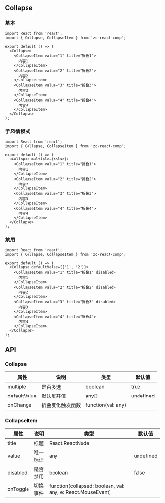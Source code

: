 ## Collapse

### 基本

```tsx
import React from 'react';
import { Collapse, CollapseItem } from 'zc-react-comp';

export default () => (
  <Collapse>
    <CollapseItem value="1" title="折叠1">
      内容1
    </CollapseItem>
    <CollapseItem value="2" title="折叠2">
      内容2
    </CollapseItem>
    <CollapseItem value="3" title="折叠3">
      内容3
    </CollapseItem>
    <CollapseItem value="4" title="折叠4">
      内容4
    </CollapseItem>
  </Collapse>
);
```

### 手风情模式

```tsx
import React from 'react';
import { Collapse, CollapseItem } from 'zc-react-comp';

export default () => (
  <Collapse multiple={false}>
    <CollapseItem value="1" title="折叠1">
      内容1
    </CollapseItem>
    <CollapseItem value="2" title="折叠2">
      内容2
    </CollapseItem>
    <CollapseItem value="3" title="折叠3">
      内容3
    </CollapseItem>
    <CollapseItem value="4" title="折叠4">
      内容4
    </CollapseItem>
  </Collapse>
);
```

### 禁用

```tsx
import React from 'react';
import { Collapse, CollapseItem } from 'zc-react-comp';

export default () => (
  <Collapse defaultValue={['1', '2']}>
    <CollapseItem value="1" title="折叠1" disabled>
      内容1
    </CollapseItem>
    <CollapseItem value="2" title="折叠2" disabled>
      内容2
    </CollapseItem>
    <CollapseItem value="3" title="折叠3" disabled>
      内容3
    </CollapseItem>
    <CollapseItem value="4" title="折叠4">
      内容4
    </CollapseItem>
  </Collapse>
);
```

## API

### Collapse

| 属性         | 说明             | 类型               | 默认值    |
| ------------ | ---------------- | ------------------ | --------- |
| multiple     | 是否多选         | boolean            | true      |
| defaultValue | 默认展开值       | any[]              | undefined |
| onChange     | 折叠变化触发函数 | function(val: any) |           |

### CollapseItem

| 属性     | 说明     | 类型                                                        | 默认值    |
| -------- | -------- | ----------------------------------------------------------- | --------- |
| title    | 标题     | React.ReactNode                                             |           |
| value    | 唯一标识 | any                                                         | undefined |
| disabled | 是否禁用 | boolean                                                     | false     |
| onToggle | 切换事件 | function(collapsed: boolean, val: any, e: React.MouseEvent) |           |
